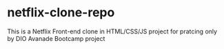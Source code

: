 # netflix-clone-repo
This is a Netflix Front-end clone in HTML/CSS/JS project for pratcing only by DIO Avanade Bootcamp project

